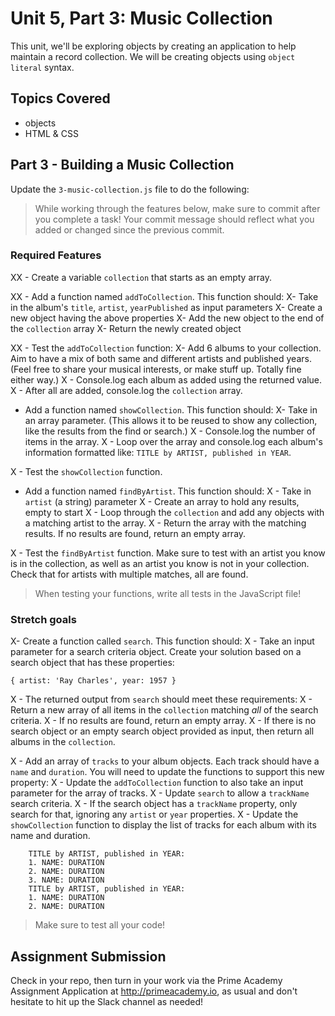 # Unit 5, Part 3: Music Collection

This unit, we'll be exploring objects by creating an application to help maintain a record collection. We will be creating objects using `object literal` syntax.

## Topics Covered

- objects
- HTML & CSS

## Part 3 - Building a Music Collection

Update the `3-music-collection.js` file to do the following:

> While working through the features below, make sure to commit after you complete a task! Your commit message should reflect what you added or changed since the previous commit.

### Required Features

XX - Create a variable `collection` that starts as an empty array.

XX - Add a function named `addToCollection`. This function should:
  X- Take in the album's `title`, `artist`, `yearPublished` as input parameters
  X- Create a new object having the above properties
  X- Add the new object to the end of the `collection` array
  X- Return the newly created object

XX - Test the `addToCollection` function:
  X- Add 6 albums to your collection. Aim to have a mix of both same and different artists and published years. (Feel free to share your musical interests, or make stuff up. Totally fine either way.)
  X - Console.log each album as added using the returned value.
  X - After all are added, console.log the `collection` array.

- Add a function named `showCollection`. This function should:
 X- Take in an array parameter. (This allows it to be reused to show any collection, like the results from the find or search.)
 X - Console.log the number of items in the array.
 X - Loop over the array and console.log each album's information formatted like: `TITLE by ARTIST, published in YEAR`.

X - Test the `showCollection` function.

- Add a function named `findByArtist`. This function should:
X  - Take in `artist` (a string) parameter
X  - Create an array to hold any results, empty to start
X  - Loop through the `collection` and add any objects with a matching artist to the array.
X  - Return the array with the matching results. If no results are found, return an empty array.

X - Test the `findByArtist` function. Make sure to test with an artist you know is in the collection, as well as an artist you know is not in your collection. Check that for artists with multiple matches, all are found.

> When testing your functions, write all tests in the JavaScript file!


### Stretch goals

X- Create a function called `search`. This function should:
X  - Take an input parameter for a search criteria object. Create your solution based on a search object that has these properties:
  ```
  { artist: 'Ray Charles', year: 1957 }
  ```
X  - The returned output from `search` should meet these requirements:
X    - Return a new array of all items in the `collection` matching *all* of the search criteria.
X    - If no results are found, return an empty array.
X    - If there is no search object or an empty search object provided as input, then return all albums in the `collection`.

X - Add an array of `tracks` to your album objects. Each track should have a `name` and `duration`. You will need to update the functions to support this new property:
X - Update the `addToCollection` function to also take an input parameter for the array of tracks.
X  - Update `search` to allow a `trackName` search criteria.
X    - If the search object has a `trackName` property, only search for that, ignoring any `artist` or `year` properties.
X  - Update the `showCollection` function to display the list of tracks for each album with its name and duration.
```
    TITLE by ARTIST, published in YEAR:
    1. NAME: DURATION
    2. NAME: DURATION
    3. NAME: DURATION
    TITLE by ARTIST, published in YEAR:
    1. NAME: DURATION
    2. NAME: DURATION
```

> Make sure to test all your code!



## Assignment Submission
Check in your repo, then turn in your work via the Prime Academy Assignment Application at http://primeacademy.io, as usual and don't hesitate to hit up the Slack channel as needed!
